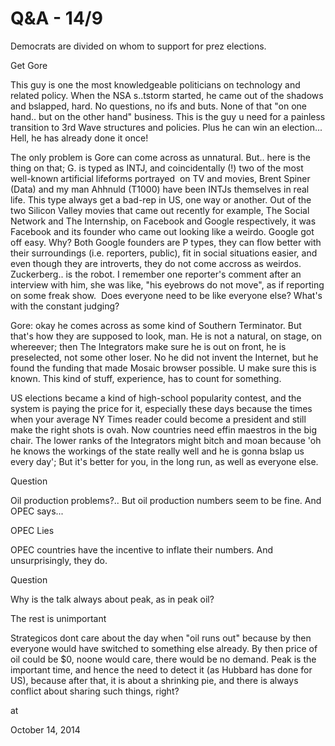 # Q&A - 14/9
Democrats are divided on whom to support for prez elections.

Get Gore

This guy is one the most knowledgeable politicians on technology and related policy. When the NSA s..tstorm  started, he came out of the shadows and bslapped, hard. No questions, no ifs and buts. None of that "on one hand.. but  on the other hand" business.  This is the guy u need for a painless transition to 3rd Wave structures and policies. Plus he can win an election... Hell, he has already done it once!  

The only problem is Gore can come across as unnatural. But.. here is the thing on that; G. is typed as INTJ, and coincidentally (!) two of the most well-known artificial lifeforms portrayed  on TV and movies, Brent Spiner (Data) and my man Ahhnuld (T1000) have been INTJs themselves in real life. This type always get a bad-rep in US, one way or another. Out of the two Silicon Valley movies that came out recently for example, The Social Network and The Internship, on Facebook and Google respectively, it was Facebook and its founder who came out looking like a weirdo. Google got off easy. Why? Both Google founders are P types, they can flow better with their surroundings (i.e. reporters, public), fit in social situations easier, and even though they are introverts, they do not come accross as weirdos.  Zuckerberg.. is the robot. I remember one  reporter's comment after  an interview with him, she was like, "his eyebrows do not move", as if reporting on some freak show.  Does everyone need to be like everyone else? What's with the constant judging?  

Gore: okay  he  comes across as some kind of Southern Terminator. But that's how they are supposed to look, man. He is not a natural, on stage, on whereever; then The Integrators make sure he is out on front, he is preselected, not some other loser. No he did not invent the Internet, but he found the funding that made Mosaic browser possible. U make sure this is known. This kind of stuff, experience, has to count for something.

US elections became a kind of high-school popularity contest, and the  system is paying the price for it, especially these days because the times when your average NY Times reader could become a president and still make the right shots is ovah. Now countries need effin maestros in the big chair. The lower ranks of the Integrators might bitch and moan because 'oh he knows the workings of the state really well  and he is gonna bslap us every day'; But it's better for you, in the long run, as well as everyone else. 

Question

Oil production problems?.. But oil production numbers seem to be fine. And  OPEC says...

OPEC Lies

OPEC countries have the incentive to inflate their numbers. And unsurprisingly, they do.

Question

Why is the  talk always about peak, as in peak oil?

The rest is unimportant

Strategicos dont care about the day when "oil runs out" because by then everyone would have switched to something else already. By then price of oil could be $0, noone would care, there would be no demand. Peak is the important time, and hence the need to detect it (as Hubbard has done for US), because after that, it is about a shrinking pie, and there is always conflict about sharing such things, right? 








at

October 14, 2014















